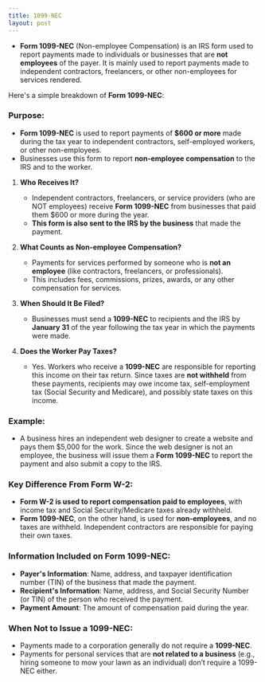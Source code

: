 ```yaml
---
title: 1099-NEC
layout: post
---
```


- **Form 1099-NEC** (Non-employee Compensation) is an IRS form used to report payments made to individuals or businesses that are **not employees** of the payer. It is mainly used to report payments made to independent contractors, freelancers, or other non-employees for services rendered.

Here's a simple breakdown of **Form 1099-NEC**:

### Purpose:
- **Form 1099-NEC** is used to report payments of **$600 or more** made during the tax year to independent contractors, self-employed workers, or other non-employees.
- Businesses use this form to report **non-employee compensation** to the IRS and to the worker.

1. **Who Receives It?**
   - Independent contractors, freelancers, or service providers (who are NOT employees) receive **Form 1099-NEC** from businesses that paid them \$600 or more during the year.
   - **This form is also sent to the IRS by the business** that made the payment.

2. **What Counts as Non-employee Compensation?**
   - Payments for services performed by someone who is **not an employee** (like contractors, freelancers, or professionals).
   - This includes fees, commissions, prizes, awards, or any other compensation for services.

3. **When Should It Be Filed?**
   - Businesses must send a **1099-NEC** to recipients and the IRS by **January 31** of the year following the tax year in which the payments were made.

4. **Does the Worker Pay Taxes?**
   - Yes. Workers who receive a **1099-NEC** are responsible for reporting this income on their tax return. Since taxes are **not withheld** from these payments, recipients may owe income tax, self-employment tax (Social Security and Medicare), and possibly state taxes on this income.

### Example:
- A business hires an independent web designer to create a website and pays them $5,000 for the work. Since the web designer is not an employee, the business will issue them a **Form 1099-NEC** to report the payment and also submit a copy to the IRS.

### Key Difference From Form W-2:
- **Form W-2 is used to report compensation paid to employees**, with income tax and Social Security/Medicare taxes already withheld.
- **Form 1099-NEC**, on the other hand, is used for **non-employees**, and no taxes are withheld. Independent contractors are responsible for paying their own taxes.

### Information Included on Form 1099-NEC:
- **Payer's Information**: Name, address, and taxpayer identification number (TIN) of the business that made the payment.
- **Recipient's Information**: Name, address, and Social Security Number (or TIN) of the person who received the payment.
- **Payment Amount**: The amount of compensation paid during the year.

### When Not to Issue a 1099-NEC:
- Payments made to a corporation generally do not require a **1099-NEC**.
- Payments for personal services that are **not related to a business** (e.g., hiring someone to mow your lawn as an individual) don’t require a 1099-NEC either.

